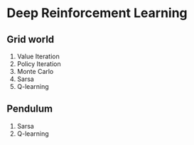 # Deep Reinforcement Learning

## Grid world

1. Value Iteration
2. Policy Iteration
3. Monte Carlo
4. Sarsa
5. Q-learning

## Pendulum
1. Sarsa
2. Q-learning